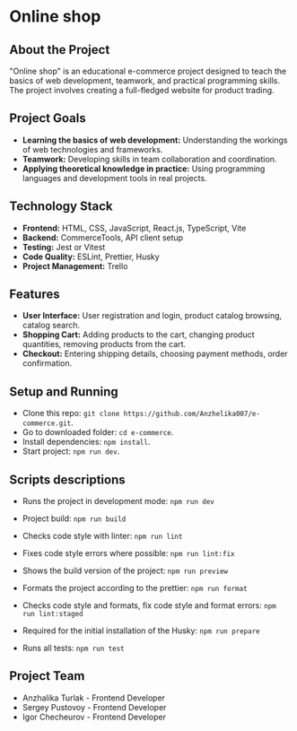# Online shop

## About the Project

"Online shop" is an educational e-commerce project designed to teach the basics of web development, teamwork, and practical programming skills. The project involves creating a full-fledged website for product trading.

## Project Goals

- **Learning the basics of web development:** Understanding the workings of web technologies and frameworks.
- **Teamwork:** Developing skills in team collaboration and coordination.
- **Applying theoretical knowledge in practice:** Using programming languages and development tools in real projects.

## Technology Stack

- **Frontend:** HTML, CSS, JavaScript, React.js, TypeScript, Vite
- **Backend:** CommerceTools, API client setup
- **Testing:** Jest or Vitest
- **Code Quality:** ESLint, Prettier, Husky
- **Project Management:** Trello

## Features

- **User Interface:** User registration and login, product catalog browsing, catalog search.
- **Shopping Cart:** Adding products to the cart, changing product quantities, removing products from the cart.
- **Checkout:** Entering shipping details, choosing payment methods, order confirmation.

## Setup and Running

- Clone this repo: `git clone https://github.com/Anzhelika007/e-commerce.git`.
- Go to downloaded folder: `cd e-commerce`.
- Install dependencies: `npm install`.
- Start project: `npm run dev`.

## Scripts descriptions
- Runs the project in development mode:
    `npm run dev`

- Project build:
    `npm run build`

- Checks code style with linter:
    `npm run lint`

- Fixes code style errors where possible:
    `npm run lint:fix`

- Shows the build version of the project:
    `npm run preview`

- Formats the project according to the prettier:
    `npm run format`

- Checks code style and formats, fix code style and format errors:
    `npm run lint:staged`

- Required for the initial installation of the Husky:
    `npm run prepare`

- Runs all tests:
    `npm run test`

## Project Team

- Anzhalika Turlak - Frontend Developer
- Sergey Pustovoy - Frontend Developer
- Igor Checheurov - Frontend Developer

